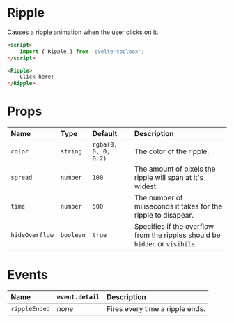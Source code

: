 # Ripple

Causes a ripple animation when the user clicks on it.

```html
<script>
	import { Ripple } from 'svelte-toolbox';
</script>

<Ripple>
	Click here!
</Ripple>
```

# Props

| Name           | Type      | Default              | Description                                                                  |
| :------------- | :-------- | :------------------- | :--------------------------------------------------------------------------- |
| `color`        | `string`  | `rgba(0, 0, 0, 0.2)` | The color of the ripple.                                                     |
| `spread`       | `number`  | `100`                | The amount of pixels the ripple will span at it's widest.                    |
| `time`         | `number`  | `500`                | The number of miliseconds it takes for the ripple to disapear.               |
| `hideOverflow` | `boolean` | `true`               | Specifies if the overflow from the ripples should be `hidden` or `visibile`. |

# Events

| Name          | `event.detail` | Description                     |
| :------------ | :------------- | :------------------------------ |
| `rippleEnded` | _none_         | Fires every time a ripple ends. |
